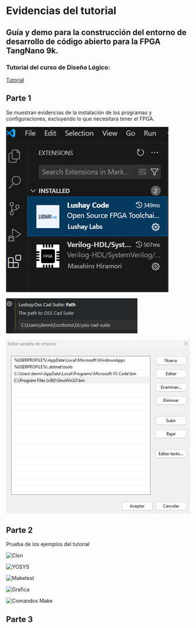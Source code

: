 # Evidencias del tutorial

## Guía y demo para la construcción del entorno de desarrollo de código abierto para la FPGA TangNano 9k.
### Tutorial del curso de Diseño Lógico: 
[Tutorial](https://github.com/DJosueMM/open_source_fpga_environment/wiki)

## Parte 1
Se muestran evidencias de la instalación de los programas y configuraciones, excluyendo lo que necesitara tener el FPGA.

![Extensiones](https://github.com/dennisarce99/Tutorial/blob/dccef069f83b4841253e7448f08f0f16ba68fdb3/Parte%201/1-extensiones.png)

![OSS](https://github.com/dennisarce99/Tutorial/blob/95f3a3dfcb451c5bb71cb9c59d1cb87b32a4998d/Parte%201/2-oss.png)

![GNU](https://github.com/dennisarce99/Tutorial/blob/95f3a3dfcb451c5bb71cb9c59d1cb87b32a4998d/Parte%201/3-gnu.png)

## Parte 2
Prueba de los ejemplos del tutorial

![Clon](https://github.com/dennisarce99/Tutorial/tree/8b9b6505b5db527e2c9c8c5b030d2b6634afc77e/Parte%202&/1-clontemplate.png)

![YOSYS](https://github.com/dennisarce99/Tutorial/tree/8b9b6505b5db527e2c9c8c5b030d2b6634afc77e/Parte%202/2-pruebayosys.png)

![Maketest](https://github.com/dennisarce99/Tutorial/tree/8b9b6505b5db527e2c9c8c5b030d2b6634afc77e/Parte%202/3-mtest.png)

![Grafica](https://github.com/dennisarce99/Tutorial/tree/8b9b6505b5db527e2c9c8c5b030d2b6634afc77e/Parte%202/4-diagrama.png)

![Comandos Make](https://github.com/dennisarce99/Tutorial/tree/8b9b6505b5db527e2c9c8c5b030d2b6634afc77e/Parte%202/5-makecmd.png)

## Parte 3
